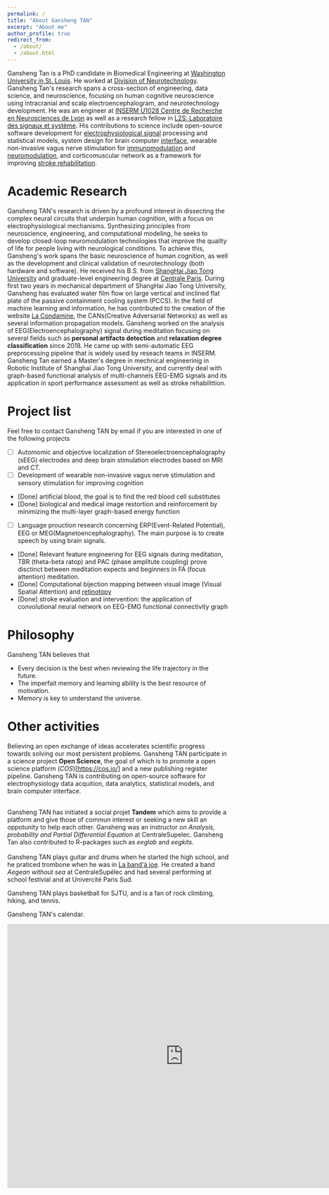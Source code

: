 ```yaml
---
permalink: /
title: "About Gansheng TAN"
excerpt: "About me"
author_profile: true
redirect_from: 
  - /about/
  - /about.html
---
```



Gansheng Tan is a PhD candidate in Biomedical Engineering at [Washington University in St. Louis](https://bme.washu.edu). He worked at [Division of Neurotechnology](https://neurosurgery.wustl.edu/division-of-neurotechnology-2/). Gansheng Tan's research spans a cross-section of engineering, data science, and neuroscience, focusing on human cognitive neuroscience using intracranial and scalp electroencephalogram, and neurotechnology development. He was an engineer at [INSERM U1028 Centre de Recherche en Neurosciences de Lyon](https://sfrsantelyonest.univ-lyon1.fr/centre51-inserm-u1028-cnrs-umr5292.html) as well as a research fellow in [L2S: Laboratoire des signaux et système](http://www.l2s.centralesupelec.fr/). His contributions to science include open-source software development for [electrophysiological signal](https://mne.tools/stable/index.html) processing and statistical models, system design for brain computer [interface](https://ieeexplore.ieee.org/document/9945079), wearable non-invasive vagus nerve stimulation for [immunomodulation](https://elifesciences.org/articles/100088) and [neuromodulation](https://www.brainstimjrnl.com/article/S1935-861X(24)00060-3/fulltext), and corticomuscular network as a framework for improving [stroke rehabilitation](https://pubmed.ncbi.nlm.nih.gov/35366651/).  


Academic Research
=================
Gansheng TAN's research is driven by a profound interest in dissecting the complex neural circuits that underpin human cognition, with a focus on electrophysiological mechanisms. Synthesizing principles from neuroscience, engineering, and computational modeling, he seeks to develop closed-loop neuromodulation technologies that improve the quality of life for people living with neurological conditions. To achieve this, Gansheng's work spans the basic neuroscience of human cognition, as well as the development and clinical validation of neurotechnology (both hardware and software).  He received his B.S. from [ShangHai Jiao Tong University](http://en.sjtu.edu.cn/) and graduate-level engineering degree at [Centrale Paris](https://www.centralesupelec.fr/). During first two years in mechanical department of ShangHai Jiao Tong University, Gansheng has evaluated water film flow on large vertical and inclined flat plate of the passive containment cooling system (PCCS). In the field of machine learning and information, he has contributed to the creation of the website [La Condamine](https://lacondamine.org/), the CANs(Creative Adversarial Networks) as well as several information propagation models. Gansheng worked on the analysis of EEG(Electroencephalography) signal during meditation focusing on several fields such as **personal artifacts detection** and **relaxation degree classification** since 2018. He came up with semi-automatic EEG preprocessing pipeline that is widely used by reseach teams in INSERM. Gansheng Tan earned a Master's degree in mechnical engineerinig  in Robotic Institute of Shanghai Jiao Tong University, and currently deal with graph-based functional analysis of multi-channels EEG-EMG signals and its application in sport performance assessment as well as stroke rehabilittion.

Project list
============

Feel free to contact Gansheng TAN by email if you are interested in one of the following projects
- [ ] Automomic and objective localization of Stereoelectroencephalography (sEEG) electrodes and deep brain stimulation electrodes based on MRI and CT.
- [ ] Development of wearable non-invasive vagus nerve stimulation and sensory stimulation for improving cognition
- [Done] artificial blood, the goal is to find the red blood cell substitutes 
- [Done] biological and medical image restortion and reinforcement by minimizing the multi-layer graph-based energy function
- [ ] Language prouction research concerning ERP(Event-Related Potential), EEG or MEG(Magnetoencephalography). The main purpose is to create speech by using brain signals.
- [Done] Relevant feature engineering for EEG signals during meditation, TBR (theta-beta ratop) and PAC (phase amplitute coupling) prove disctinct between meditation expects and beginners in FA (focus attention) meditation.
- [Done] Computational bijection mapping between visual image (Visual Spatial Attention) and [retinotopy](https://www.sciencedirect.com/topics/neuroscience/retinotopy)
- [Done] stroke evaluation and intervention: the application of convolutional neural network on EEG-EMG functional connectivity graph 

Philosophy
==========
Gansheng TAN believes that
- Every decision is the best when reviewing the life trajectory in the future.
- The imperfait memory and learning ability is the best resource of motivation.
- Memory is key to understand the universe.

Other activities
================
Believing an open exchange of ideas accelerates scientific progress towards solving our most persistent problems. Gansheng TAN participate in a science project **Open Science**, the goal of which is to promote a open science platform (*COS*)[https://cos.io/] and a new publishing register pipeline. Gansheng TAN is contributing on open-source software for electrophysiology data acquition, data analytics, statistical models, and brain computer interface. <br><br>


Gansheng TAN has initiated a social projet **Tandem** which aims to provide a platform and give those of commun interest or seeking a new skill an oppotunity to help each other. Gansheng was an instructor on *Analysis, probability and Partial Differential Equation* at CentraleSupelec. Gansheng Tan also contributed to R-packages such as *eeglab* and *eegkits*. <br><br>
Gansheng TAN plays guitar and drums when he started the high school, and he praticed trombone when he was in [La band'à joe](http://www.bandajoe.com/?page=accueil_accueil). He created a band *Aegean without sea* at CentraleSupélec and had several performing at school festivial and at Univercité Paris Sud. 

Gansheng TAN plays basketball for SJTU, and is a fan of rock climbing, hiking, and tennis.

Gansheng TAN's calendar.

<iframe src="https://calendar.google.com/calendar/embed?src=aegean004500%40gmail.com&ctz=Europe%2FParis" style="border: 0" width="800" height="600" frameborder="0" scrolling="no"></iframe>
